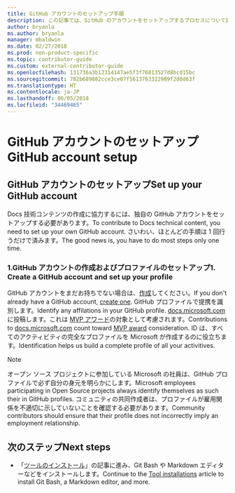 ```yaml
---
title: GitHub アカウントのセットアップ手順
description: この記事では、GitHub のアカウントをセットアップするプロセスについて説明します。docs.microsoft.com コンテンツに投稿するには、このアカウントが必要です。
author: bryanla
ms.author: bryanla
manager: mbaldwin
ms.date: 02/27/2018
ms.prod: non-product-specific
ms.topic: contributor-guide
ms.custom: external-contributor-guide
ms.openlocfilehash: 131736a3b12314147ae5f3f76813527d8bcd15bc
ms.sourcegitcommit: 782b689882cce3ce07f5613763322989f2d0d63f
ms.translationtype: HT
ms.contentlocale: ja-JP
ms.lasthandoff: 06/05/2018
ms.locfileid: "34469465"
---
```

# <a name="github-account-setup"></a><span data-ttu-id="0fd65-103">GitHub アカウントのセットアップ</span><span class="sxs-lookup"><span data-stu-id="0fd65-103">GitHub account setup</span></span>

## <a name="set-up-your-github-account"></a><span data-ttu-id="0fd65-104">GitHub アカウントのセットアップ</span><span class="sxs-lookup"><span data-stu-id="0fd65-104">Set up your GitHub account</span></span>

<span data-ttu-id="0fd65-105">Docs 技術コンテンツの作成に協力するには、独自の GitHub アカウントをセットアップする必要があります。</span><span class="sxs-lookup"><span data-stu-id="0fd65-105">To contribute to Docs technical content, you need to set up your own GitHub account.</span></span> <span data-ttu-id="0fd65-106">さいわい、ほとんどの手順は 1 回行うだけで済みます。</span><span class="sxs-lookup"><span data-stu-id="0fd65-106">The good news is, you have to do most steps only one time.</span></span>

### <a name="1-create-a-github-account-and-set-up-your-profile"></a><span data-ttu-id="0fd65-107">1.GitHub アカウントの作成およびプロファイルのセットアップ</span><span class="sxs-lookup"><span data-stu-id="0fd65-107">1. Create a GitHub account and set up your profile</span></span>

<span data-ttu-id="0fd65-108">GitHub アカウントをまだお持ちでない場合は、[作成](https://github.com/join)してください。</span><span class="sxs-lookup"><span data-stu-id="0fd65-108">If you don't already have a GitHub account, [create one](https://github.com/join).</span></span> <span data-ttu-id="0fd65-109">GitHub プロファイルで提携を識別します。</span><span class="sxs-lookup"><span data-stu-id="0fd65-109">Identify any affilations in your GitHub profile.</span></span> <span data-ttu-id="0fd65-110">[docs.microsoft.com](https://docs.microsoft.com) に投稿します。これは [MVP アワード](https://mvp.microsoft.com)の対象として考慮されます。</span><span class="sxs-lookup"><span data-stu-id="0fd65-110">Contributions to [docs.microsoft.com](https://docs.microsoft.com) count toward [MVP award](https://mvp.microsoft.com) consideration.</span></span> <span data-ttu-id="0fd65-111">ID は、すべてのアクティビティの完全なプロファイルを Microsoft が作成するのに役立ちます。</span><span class="sxs-lookup"><span data-stu-id="0fd65-111">Identification helps us build a complete profile of all your activitives.</span></span>

>[!NOTE]
> <span data-ttu-id="0fd65-112">オープン ソース プロジェクトに参加している Microsoft の社員は、GitHub プロファイルで必ず自分の身元を明らかにします。</span><span class="sxs-lookup"><span data-stu-id="0fd65-112">Microsoft employees participating in Open Source projects always identify themselves as such their in GitHub profiles.</span></span> <span data-ttu-id="0fd65-113">コミュニティの共同作成者は、プロファイルが雇用関係を不適切に示していないことを確認する必要があります。</span><span class="sxs-lookup"><span data-stu-id="0fd65-113">Community contributors should ensure that their profile does not incorrectly imply an employment relationship.</span></span>

## <a name="next-steps"></a><span data-ttu-id="0fd65-114">次のステップ</span><span class="sxs-lookup"><span data-stu-id="0fd65-114">Next steps</span></span>

* <span data-ttu-id="0fd65-115">「[ツールのインストール](get-started-setup-tools.md)」の記事に進み、Git Bash や Markdown エディターなどをインストールします。</span><span class="sxs-lookup"><span data-stu-id="0fd65-115">Continue to the [Tool installations](get-started-setup-tools.md) article to install Git Bash, a Markdown editor, and more.</span></span>
